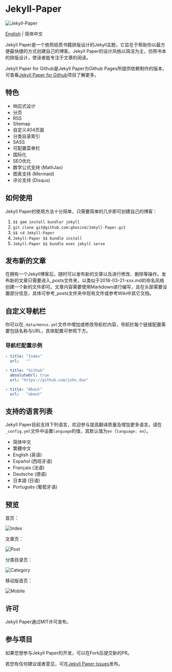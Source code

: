 # Jekyll-Paper

![Jekyll-Paper](./favicon.ico)

[English](./README.md) | 简体中文

Jekyll Paper是一个依照纸质书籍排版设计的Jekyll主题，它旨在于帮助你以最方便最快捷的方式创建自己的博客。Jekyll Paper的设计风格以简洁为主，仿照书本的排版设计，使读者能专注于文章的阅读。

Jekyll Paper for Github是Jekyll Paper为Github Pages所提供依赖制作的版本，可查看[Jekyll Paper for Github][jekyll-paper-github]项目了解更多。

## 特色

- 响应式设计
- 分页
- RSS
- Sitemap
- 自定义404页面
- 分类目录索引
- SASS
- 可配置菜单栏
- 国际化
- SEO优化
- 数学公式支持 (MathJax)
- 图表支持 (Mermaid)
- 评论支持 (Disqus)

## 如何使用

Jekyll Paper的使用方法十分简单，只需要简单的几步即可创建自己的博客：

1. `$$ gem install bundler jekyll`
2. `git clone git@github.com:ghosind/Jekyll-Paper.git`
3. `$$ cd Jekyll-Paper`
4. `Jekyll-Paper $$ bundle install`
5. `Jekyll-Paper $$ bundle exec jekyll serve`

## 发布新的文章

在拥有一个Jekyll博客后，随时可以发布新的文章以及进行修改、删除等操作。发布新的文章只需要进入_posts文件夹，以类似于2018-03-21-xxx.md的命名风格创建一个新的文件即可。文章内容需要使用Markdown进行编写，且在头部需要设置部分信息，具体可参考_posts文件夹中现有文件或参考Wiki中其它文档。

## 自定义导航栏

你可以在`_data/menus.yml`文件中增加或修改导航栏内容，导航栏每个链接配置需要包括名称与URL，具体配置可参照下方。

### 导航栏配置示例

```yml
- title: "Index"
  url:   ""

- title: "Github"
  absoluteUrl: true
  url: "https://github.com/john_doe"

- title: "About"
  url:   "about"
```

## 支持的语言列表

Jekyll Paper目前支持下列语言，欢迎参与提高翻译质量及增加更多语言。请在`_config.yml`文件中设置`language`的值，其默认值为`en`（`language: en`）。

- 简体中文
- 繁體中文
- English (英语)
- Español (西班牙语)
- Français (法语)
- Deutsche (德语)
- 日本語 (日语)
- Português (葡萄牙语)

## 预览

首页：

![Index](./assets/images/index-screenshot.png)

文章页：

![Post](./assets/images/post-screenshot.png)

分类目录页：

![Category](./assets/images/category-screenshot.png)

移动版首页：

![Mobile](./assets/images/mobile-screenshot.png)

## 许可

Jekyll Paper通过MIT许可发布。

## 参与项目

如果您想参与Jekyll Paper的开发，可以在Fork后提交新的PR。

若您有任何建议或者意见，可在[Jekyll Paper Issues][jekyll-paper-issues]发布。

[jekyll-paper]: https://github.com/ghosind/Jekyll-Paper
[jekyll-paper-github]: https://github.com/ghosind/Jekyll-Paper-Github
[jekyll-paper-issues]: https://github.com/ghosind/Jekyll-Paper/issues
